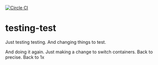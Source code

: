 [![Circle CI](https://circleci.com/gh/keybits/testing-test.svg?style=svg)](https://circleci.com/gh/keybits/testing-test)

# testing-test

Just testing testing. And changing things to test.

And doing it again. Just making a change to switch containers. Back to precise. Back to 1x



